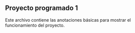 ## Proyecto programado 1
Este archivo contiene las anotaciones básicas para mostrar el funcionamiento del proyecto.
